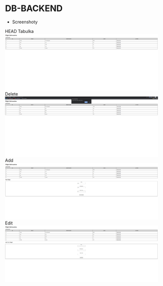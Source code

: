 # DB-BACKEND
- Screenshoty

HEAD
  Tabulka ![table](PICTURE\table.png)
  Delete ![delete](PICTURE\delete.png)
  Add ![add](PICTURE\add.png)
  Edit ![edit](PICTURE\edit.png)
